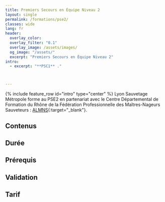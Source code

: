 ```yaml
---
title: Premiers Secours en Équipe Niveau 2
layout: single
permalink: /formations/pse2/
classes: wide
lang: fr
header:   
  overlay_color: 
  overlay_filter: "0.1"
  overlay_image: /assets/images/
  og_image: "/assets/"
  excerpt: "Premiers Secours en Équipe Niveau 2"
intro:
  - excerpt: "**PSC1** ."



---
```

{% include feature_row id="intro" type="center" %}
Lyon Sauvetage Métropole forme au PSE2 en partenariat avec le Centre Départemental de Formation du Rhône de la Fédération Professionnelle des Maîtres-Nageurs Sauveteurs : [ALMNS](https://www.aleaumns.com/){:target="_blank"}.
## Contenus

## Durée

## Prérequis

## Validation

## Tarif
